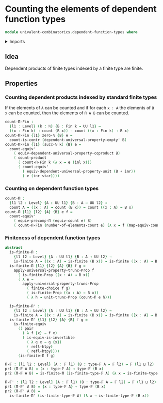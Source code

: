 # Counting the elements of dependent function types

```agda
module univalent-combinatorics.dependent-function-types where
```

<details><summary>Imports</summary>

```agda
open import elementary-number-theory.natural-numbers

open import foundation.coproduct-types
open import foundation.dependent-pair-types
open import foundation.dependent-universal-property-equivalences
open import foundation.equivalences
open import foundation.function-types
open import foundation.homotopies
open import foundation.propositional-truncations
open import foundation.unit-type
open import foundation.universal-property-coproduct-types
open import foundation.universal-property-empty-type
open import foundation.universal-property-unit-type
open import foundation.universe-levels

open import univalent-combinatorics.cartesian-product-types
open import univalent-combinatorics.counting
open import univalent-combinatorics.finite-choice
open import univalent-combinatorics.finite-types
open import univalent-combinatorics.standard-finite-types
```

</details>

## Idea

Dependent products of finite types indexed by a finite type are finite.

## Properties

### Counting dependent products indexed by standard finite types

If the elements of `A` can be counted and if for each `x : A` the elements of
`B x` can be counted, then the elements of `Π A B` can be counted.

```agda
count-Π-Fin :
  {l1 : Level} (k : ℕ) {B : Fin k → UU l1} →
  ((x : Fin k) → count (B x)) → count ((x : Fin k) → B x)
count-Π-Fin {l1} zero-ℕ {B} e =
  count-is-contr (dependent-universal-property-empty' B)
count-Π-Fin {l1} (succ-ℕ k) {B} e =
  count-equiv'
    ( equiv-dependent-universal-property-coproduct B)
    ( count-product
      ( count-Π-Fin k (λ x → e (inl x)))
      ( count-equiv'
        ( equiv-dependent-universal-property-unit (B ∘ inr))
        ( e (inr star))))
```

### Counting on dependent function types

```agda
count-Π :
  {l1 l2 : Level} {A : UU l1} {B : A → UU l2} →
  count A → ((x : A) → count (B x)) → count ((x : A) → B x)
count-Π {l1} {l2} {A} {B} e f =
  count-equiv'
    ( equiv-precomp-Π (equiv-count e) B)
    ( count-Π-Fin (number-of-elements-count e) (λ x → f (map-equiv-count e x)))
```

### Finiteness of dependent function types

```agda
abstract
  is-finite-Π :
    {l1 l2 : Level} {A : UU l1} {B : A → UU l2} →
    is-finite A → ((x : A) → is-finite (B x)) → is-finite ((x : A) → B x)
  is-finite-Π {l1} {l2} {A} {B} f g =
    apply-universal-property-trunc-Prop f
      ( is-finite-Prop ((x : A) → B x))
      ( λ e →
        apply-universal-property-trunc-Prop
          ( finite-choice f g)
          ( is-finite-Prop ((x : A) → B x))
          ( λ h → unit-trunc-Prop (count-Π e h)))

  is-finite-Π' :
    {l1 l2 : Level} {A : UU l1} {B : A → UU l2} →
    is-finite A → ((x : A) → is-finite (B x)) → is-finite ({x : A} → B x)
  is-finite-Π' {l1} {l2} {A} {B} f g =
    is-finite-equiv
      (( pair
        ( λ f {x} → f x)
        ( is-equiv-is-invertible
          ( λ g x → g {x})
          ( refl-htpy)
          ( refl-htpy))))
      (is-finite-Π f g)

Π-𝔽 : {l1 l2 : Level} (A : 𝔽 l1) (B : type-𝔽 A → 𝔽 l2) → 𝔽 (l1 ⊔ l2)
pr1 (Π-𝔽 A B) = (x : type-𝔽 A) → type-𝔽 (B x)
pr2 (Π-𝔽 A B) = is-finite-Π (is-finite-type-𝔽 A) (λ x → is-finite-type-𝔽 (B x))

Π-𝔽' : {l1 l2 : Level} (A : 𝔽 l1) (B : type-𝔽 A → 𝔽 l2) → 𝔽 (l1 ⊔ l2)
pr1 (Π-𝔽' A B) = {x : type-𝔽 A} → type-𝔽 (B x)
pr2 (Π-𝔽' A B) =
  is-finite-Π' (is-finite-type-𝔽 A) (λ x → is-finite-type-𝔽 (B x))
```
